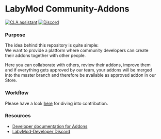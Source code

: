 # LabyMod Community-Addons

[![CLA assistant](https://cla-assistant.io/readme/badge/LabyMod/addons)](https://cla-assistant.io/LabyMod/addons)
[![Discord](https://img.shields.io/discord/412724944112320513.svg)](https://labymod.net/dc/dev)

### Purpose
The idea behind this repository is quite simple:<br>
We want to provide a platform where community developers can create their addons together with other people.

Here you can collaborate with others, review their addons, improve them and if everything gets approved by our team, your addons will be merged into the master branch and therefore be available as approved addon in our Store.

### Workflow
Please have a look [here](./CONTRIBUTING.md#workflow) for diving into contribution.

### Resources
* [Developer documentation for Addons](https://docs.labymod.net/pages/create-addons/introduction/)
* [LabyMod-Developer Discord](https://labymod.net/dc/dev)
